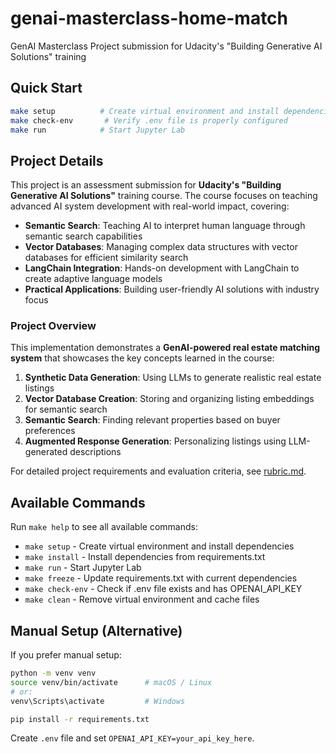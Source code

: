 # genai-masterclass-home-match
GenAI Masterclass Project submission for Udacity's "Building Generative AI Solutions" training

## Quick Start

```bash
make setup          # Create virtual environment and install dependencies
make check-env       # Verify .env file is properly configured
make run            # Start Jupyter Lab
```

## Project Details

This project is an assessment submission for **Udacity's "Building Generative AI Solutions"** training course. The course focuses on teaching advanced AI system development with real-world impact, covering:

- **Semantic Search**: Teaching AI to interpret human language through semantic search capabilities
- **Vector Databases**: Managing complex data structures with vector databases for efficient similarity search
- **LangChain Integration**: Hands-on development with LangChain to create adaptive language models
- **Practical Applications**: Building user-friendly AI solutions with industry focus

### Project Overview

This implementation demonstrates a **GenAI-powered real estate matching system** that showcases the key concepts learned in the course:

1. **Synthetic Data Generation**: Using LLMs to generate realistic real estate listings
2. **Vector Database Creation**: Storing and organizing listing embeddings for semantic search
3. **Semantic Search**: Finding relevant properties based on buyer preferences
4. **Augmented Response Generation**: Personalizing listings using LLM-generated descriptions

For detailed project requirements and evaluation criteria, see [rubric.md](rubric.md).

## Available Commands

Run `make help` to see all available commands:

- `make setup` - Create virtual environment and install dependencies
- `make install` - Install dependencies from requirements.txt
- `make run` - Start Jupyter Lab
- `make freeze` - Update requirements.txt with current dependencies
- `make check-env` - Check if .env file exists and has OPENAI_API_KEY
- `make clean` - Remove virtual environment and cache files

## Manual Setup (Alternative)

If you prefer manual setup:

```bash
python -m venv venv
source venv/bin/activate      # macOS / Linux
# or:
venv\Scripts\activate         # Windows

pip install -r requirements.txt
```

Create `.env` file and set `OPENAI_API_KEY=your_api_key_here`.